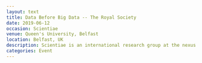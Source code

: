 ```yaml
---
layout: text
title: Data Before Big Data -- The Royal Society
date: 2019-06-12
occasion: Scientiae
venue: Queen's University, Belfast
location: Belfast, UK
description: Scientiae is an international research group at the nexus of Renaissance/early-modern studies and history/philosophy of science.
categories: Event
---
```




